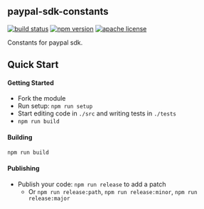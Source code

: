 ## paypal-sdk-constants

[![build status][build-badge]][build]
[![npm version][version-badge]][package]
[![apache license][license-badge]][license]

[build-badge]: https://img.shields.io/github/actions/workflow/status/paypal/paypal-sdk-constants/main.yml?branch=main&logo=github&style=flat-square
[build]: https://github.com/paypal/paypal-sdk-constants/actions?query=workflow%3Abuild
[version-badge]: https://img.shields.io/npm/v/@paypal/sdk-constants.svg?style=flat-square
[package]: https://www.npmjs.com/package/@paypal/sdk-constants
[license-badge]: https://img.shields.io/npm/l/@paypal/sdk-constants.svg?style=flat-square
[license]: https://github.com/paypal/paypal-sdk-constants/blob/master/LICENSE

Constants for paypal sdk.

## Quick Start

#### Getting Started

- Fork the module
- Run setup: `npm run setup`
- Start editing code in `./src` and writing tests in `./tests`
- `npm run build`

#### Building

```bash
npm run build
```

#### Publishing

- Publish your code: `npm run release` to add a patch
  - Or `npm run release:path`, `npm run release:minor`, `npm run release:major`
